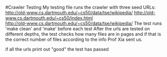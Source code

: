 #Crawler Testing
My testing file runs the crawler with three seed URLs:
	http://old-www.cs.dartmouth.edu/~cs50/data/tse/wikipedia/
	http://old-www.cs.dartmouth.edu/~cs50/index.html			
	http://old-www.cs.dartmouth.edu/~cs50/data/tse/wikipedia/
The test runs 'make clean' and 'make' before each test
After the urls are tested on different depths, the
test checks how many files are in pages and if that is the 
correct number of files according to the info Prof Xia sent us.

if all the urls print out "good" the test has passed